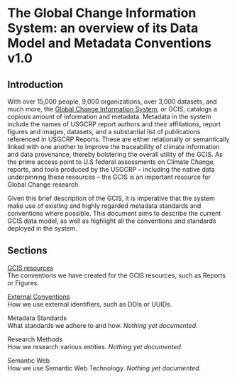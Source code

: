# The Global Change Information System: an overview of its Data Model and Metadata Conventions v1.0

## Introduction

With over 15,000 people, 9,000 organizations, over 3,000 datasets, and much more, the [Global Change Information System](https://data.globalchange.gov/), or GCIS, catalogs a copious amount of information and metadata. Metadata in the system include the names of USGCRP report authors and their affiliations, report figures and images, datasets, and a substantial list of publications referenced in USGCRP Reports. These are either relationally or semantically linked with one another to improve the traceability of climate information and data provenance, thereby bolstering the overall utility of the GCIS. As the prime access point to U.S federal assessments on Climate Change, reports, and tools produced by the USGCRP – including the native data underpinning these resources – the GCIS is an important  resource for Global Change research.  

Given this brief description of the GCIS, it is imperative that the system make use of existing and highly regarded metadata standards and conventions where possible. This document  aims to describe the current GCIS data model, as well as highlight all the conventions and standards deployed in the system. 





## Sections

[GCIS resources](gcis_resources)  
The conventions we have created for the GCIS resources, such as Reports or Figures.  

[External Conventions](external_conventions)  
How we use external identifiers, such as DOIs or UUIDs.  

Metadata Standards  
What standards we adhere to and how. _Nothing yet documented._

Research Methods  
How we research various entities. _Nothing yet documented._

Semantic Web  
How we use Semantic Web Technology. _Nothing yet documented._
